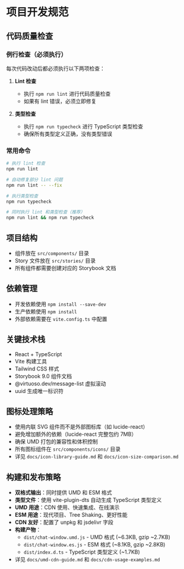 # 项目开发规范

## 代码质量检查

### 例行检查（必须执行）
每次代码改动后都必须执行以下两项检查：

1. **Lint 检查**
   - 执行 `npm run lint` 进行代码质量检查
   - 如果有 lint 错误，必须立即修复
   
2. **类型检查**
   - 执行 `npm run typecheck` 进行 TypeScript 类型检查
   - 确保所有类型定义正确，没有类型错误

### 常用命令
```bash
# 执行 lint 检查
npm run lint

# 自动修复部分 lint 问题
npm run lint -- --fix

# 执行类型检查
npm run typecheck

# 同时执行 lint 和类型检查（推荐）
npm run lint && npm run typecheck
```

## 项目结构
- 组件放在 `src/components/` 目录
- Story 文件放在 `src/stories/` 目录
- 所有组件都需要创建对应的 Storybook 文档

## 依赖管理
- 开发依赖使用 `npm install --save-dev`
- 生产依赖使用 `npm install`
- 外部依赖需要在 `vite.config.ts` 中配置

## 关键技术栈
- React + TypeScript
- Vite 构建工具
- Tailwind CSS 样式
- Storybook 9.0 组件文档
- @virtuoso.dev/message-list 虚拟滚动
- uuid 生成唯一标识符

## 图标处理策略
- 使用内联 SVG 组件而不是外部图标库（如 lucide-react）
- 避免增加额外的依赖（lucide-react 完整包约 7MB）
- 确保 UMD 打包的兼容性和体积控制
- 所有图标组件在 `src/components/icons/` 目录
- 详见 `docs/icon-library-guide.md` 和 `docs/icon-size-comparison.md`

## 构建和发布策略
- **双格式输出**：同时提供 UMD 和 ESM 格式
- **类型文件**：使用 vite-plugin-dts 自动生成 TypeScript 类型定义
- **UMD 用途**：CDN 使用、快速集成、在线演示
- **ESM 用途**：现代项目、Tree Shaking、更好性能
- **CDN 友好**：配置了 unpkg 和 jsdelivr 字段
- **构建产物**：
  - `dist/chat-window.umd.js` - UMD 格式 (~6.3KB, gzip ~2.7KB)
  - `dist/chat-window.es.js` - ESM 格式 (~8.1KB, gzip ~2.8KB)
  - `dist/index.d.ts` - TypeScript 类型定义 (~1.7KB)
- 详见 `docs/umd-cdn-guide.md` 和 `docs/cdn-usage-examples.md`